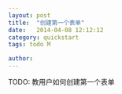 ```yaml
---
layout: post
title:  "创建第一个表单"
date:   2014-04-08 12:12:12
category: quickstart
tags: todo M

author: 
---
```


TODO: 教用户如何创建第一个表单
